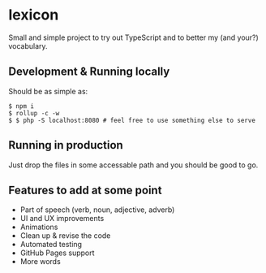 # lexicon

Small and simple project to try out TypeScript and to better my (and your?) vocabulary.

## Development & Running locally

Should be as simple as:

    $ npm i
    $ rollup -c -w
    $ $ php -S localhost:8080 # feel free to use something else to serve

## Running in production

Just drop the files in some accessable path and you should be good to go.

## Features to add at some point

- Part of speech (verb, noun, adjective, adverb)
- UI and UX improvements
- Animations
- Clean up & revise the code
- Automated testing
- GitHub Pages support
- More words
